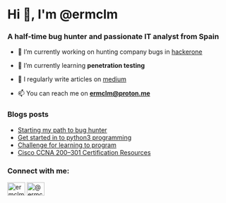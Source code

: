 <h1 align="left">Hi 👋, I'm @ermclm</h1>
<h3 align="left">A half-time bug hunter and passionate IT analyst from Spain</h3>


- 🔭 I’m currently working on hunting company bugs in [hackerone](https://www.hackerone.com)

- 🌱 I’m currently learning **penetration testing**

- 📝 I regularly write articles on [medium](https://medium.com/@ermclm)

- 📫 You can reach me on **ermclm@proton.me**

### Blogs posts
<!-- BLOG-POST-LIST:START -->
- [Starting my path to bug hunter](https://ermclm.medium.com/starting-my-path-to-bug-hunter-16ac700f3084?source=rss-17f91d76a837------2)
- [Get started in to python3 programming](https://ermclm.medium.com/getting-started-in-python-3-programming-bf89ea603bb?source=rss-17f91d76a837------2)
- [Challenge for learning to program](https://ermclm.medium.com/how-to-learn-programming-in-100-days-e06bbad53fbd?source=rss-17f91d76a837------2)
- [Cisco CCNA 200–301 Certification Resources](https://ermclm.medium.com/cisco-ccna-200-301-certification-resources-f88bd3161b1?source=rss-17f91d76a837------2)
<!-- BLOG-POST-LIST:END -->

<h3 align="left">Connect with me:</h3>
<p align="left">
<a href="https://twitter.com/ermclm" target="blank"><img align="center" src="https://raw.githubusercontent.com/rahuldkjain/github-profile-readme-generator/master/src/images/icons/Social/twitter.svg" alt="ermclm" height="30" width="40" /></a>
<a href="https://medium.com/@ermclm" target="blank"><img align="center" src="https://raw.githubusercontent.com/rahuldkjain/github-profile-readme-generator/master/src/images/icons/Social/medium.svg" alt="@ermclm" height="30" width="40" /></a>
</p>

